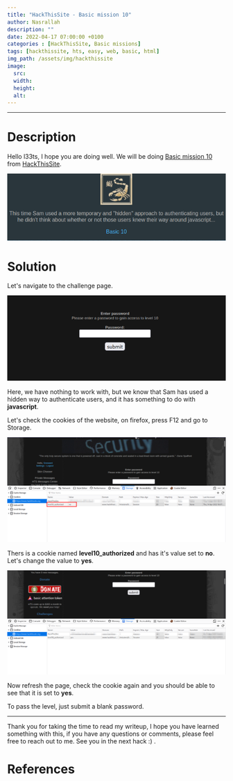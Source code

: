 ```yaml
---
title: "HackThisSite - Basic mission 10"
author: Nasrallah
description: ""
date: 2022-04-17 07:00:00 +0100
categories : [HackThisSite, Basic missions]
tags: [hackthissite, hts, easy, web, basic, html]
img_path: /assets/img/hackthissite
image:
  src:
  width:
  height:
  alt:
---
```



---

# **Description**

Hello l33ts, I hope you are doing well. We will be doing [Basic mission 10](https://www.hackthissite.org/missions/basic/10/) from [HackThisSite](https://www.hackthissite.org/).

![banner](/assets/img/hackthissite/basic/bm10/banner10.png)

# **Solution**

Let's navigate to the challenge page.

![](/assets/img/hackthissite/basic/bm10/2.png)

Here, we have nothing to work with, but we know that Sam has used a hidden way to authenticate users, and it has something to do with **javascript**.

Let's check the cookies of the website, on firefox, press F12 and go to Storage.

![](/assets/img/hackthissite/basic/bm10/3.png)

Thers is a cookie named **level10_authorized** and has it's value set to **no**. Let's change the value to **yes**.


![](/assets/img/hackthissite/basic/bm10/4.png)

Now refresh the page, check the cookie again and you should be able to see that it is set to **yes**.

To pass the level, just submit a blank password.

---

Thank you for taking the time to read my writeup, I hope you have learned something with this, if you have any questions or comments, please feel free to reach out to me. See you in the next hack :) .

# References
